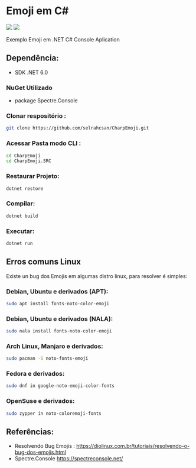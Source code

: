 
#  Emoji em C#
![](https://img.shields.io/badge/.NET-6.0-blue) ![](https://img.shields.io/badge/NuGuet-Spectre.Console-PURPLE)

Exemplo Emoji em .NET C# Console Aplication

## Dependência:
* SDK .NET 6.0

### NuGet Utilizado
* package Spectre.Console

### Clonar respositório :
```bash
git clone https://github.com/selrahcsan/CharpEmoji.git  
```

### Acessar Pasta modo CLI :
```bash
cd CharpEmoji
cd CharpEmoji.SRC   
```

### Restaurar Projeto:
```bash
dotnet restore   
```

### Compilar:

```bash
dotnet build   
```

### Executar:
```bash
dotnet run   
```
## Erros comuns Linux

Existe un bug dos Emojis em algumas distro linux, para resolver é simples:

### Debian, Ubuntu e derivados (APT):
```bash
sudo apt install fonts-noto-color-emoji
```
### Debian, Ubuntu e derivados (NALA):
```bash
sudo nala install fonts-noto-color-emoji
```
### Arch Linux, Manjaro e  derivados:
```bash
sudo pacman -S noto-fonts-emoji
```
### Fedora e derivados:
```bash
sudo dnf in google-noto-emoji-color-fonts
```
### OpenSuse e derivados:
```bash
sudo zypper in noto-coloremoji-fonts
```

## Referências:
* Resolvendo Bug Emojis : https://diolinux.com.br/tutoriais/resolvendo-o-bug-dos-emojis.html
* Spectre.Console https://spectreconsole.net/



